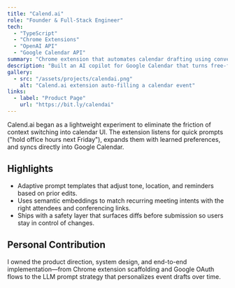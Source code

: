 ```yaml
---
title: "Calend.ai"
role: "Founder & Full-Stack Engineer"
tech:
  - "TypeScript"
  - "Chrome Extensions"
  - "OpenAI API"
  - "Google Calendar API"
summary: "Chrome extension that automates calendar drafting using conversational prompts and personalized heuristics."
description: "Built an AI copilot for Google Calendar that turns free-form requests into scheduled events, learning from past edits to tailor follow-up suggestions."
gallery:
  - src: "/assets/projects/calendai.png"
    alt: "Calend.ai extension auto-filling a calendar event"
links:
  - label: "Product Page"
    url: "https://bit.ly/calendai"
---
```

Calend.ai began as a lightweight experiment to eliminate the friction of context switching into calendar UI. The extension listens for quick prompts ("hold office hours next Friday"), expands them with learned preferences, and syncs directly into Google Calendar.

## Highlights
- Adaptive prompt templates that adjust tone, location, and reminders based on prior edits.
- Uses semantic embeddings to match recurring meeting intents with the right attendees and conferencing links.
- Ships with a safety layer that surfaces diffs before submission so users stay in control of changes.

## Personal Contribution
I owned the product direction, system design, and end-to-end implementation—from Chrome extension scaffolding and Google OAuth flows to the LLM prompt strategy that personalizes event drafts over time.
